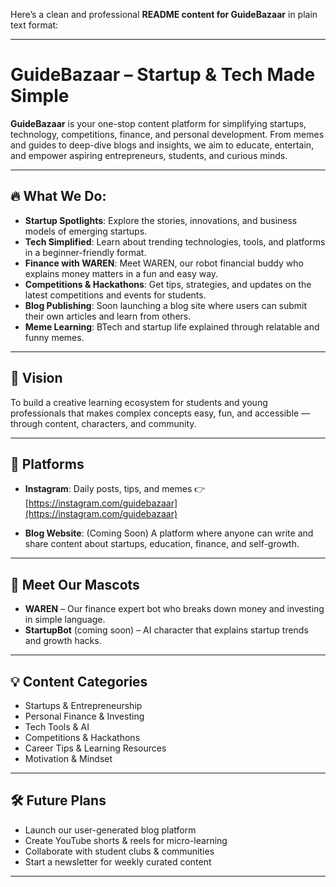 Here’s a clean and professional **README content for GuideBazaar** in plain text format:

---

# GuideBazaar – Startup & Tech Made Simple

**GuideBazaar** is your one-stop content platform for simplifying startups, technology, competitions, finance, and personal development. From memes and guides to deep-dive blogs and insights, we aim to educate, entertain, and empower aspiring entrepreneurs, students, and curious minds.

---

## 🔥 What We Do:

* **Startup Spotlights**: Explore the stories, innovations, and business models of emerging startups.
* **Tech Simplified**: Learn about trending technologies, tools, and platforms in a beginner-friendly format.
* **Finance with WAREN**: Meet WAREN, our robot financial buddy who explains money matters in a fun and easy way.
* **Competitions & Hackathons**: Get tips, strategies, and updates on the latest competitions and events for students.
* **Blog Publishing**: Soon launching a blog site where users can submit their own articles and learn from others.
* **Meme Learning**: BTech and startup life explained through relatable and funny memes.

---

## 🚀 Vision

To build a creative learning ecosystem for students and young professionals that makes complex concepts easy, fun, and accessible — through content, characters, and community.

---

## 📱 Platforms

* **Instagram**: Daily posts, tips, and memes
  👉 [https://instagram.com/guidebazaar](https://instagram.com/guidebazaar)

* **Blog Website**: (Coming Soon)
  A platform where anyone can write and share content about startups, education, finance, and self-growth.

---

## 🤖 Meet Our Mascots

* **WAREN** – Our finance expert bot who breaks down money and investing in simple language.
* **StartupBot** (coming soon) – AI character that explains startup trends and growth hacks.

---

## 💡 Content Categories

* Startups & Entrepreneurship
* Personal Finance & Investing
* Tech Tools & AI
* Competitions & Hackathons
* Career Tips & Learning Resources
* Motivation & Mindset

---

## 🛠️ Future Plans

* Launch our user-generated blog platform
* Create YouTube shorts & reels for micro-learning
* Collaborate with student clubs & communities
* Start a newsletter for weekly curated content

---


